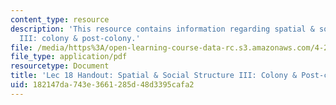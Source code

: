 ```yaml
---
content_type: resource
description: 'This resource contains information regarding spatial & social structure
  III: colony & post-colony.'
file: /media/https%3A/open-learning-course-data-rc.s3.amazonaws.com/4-241j-theory-of-city-form-spring-2013/182147da743e3661285d48d3395cafa2_MIT4_241JS13_handout18.pdf
file_type: application/pdf
resourcetype: Document
title: 'Lec 18 Handout: Spatial & Social Structure III: Colony & Post-colony'
uid: 182147da-743e-3661-285d-48d3395cafa2
---
```

